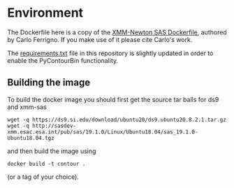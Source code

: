 # Environment

The Dockerfile here is a copy of the [XMM-Newton SAS Dockerfile](https://gitlab.astro.unige.ch/ferrigno/sas-docker/-/tree/master), authored by Carlo Ferrigno. If you make use of it please cite Carlo's work.

The [requirements.txt](./requirements.txt) file in this repository is slightly updated in order to enable the PyContourBin functionality. 

## Building the image

To build the docker image you should first get the source tar balls for ds9 and xmm-sas

```
wget -q https://ds9.si.edu/download/ubuntu20/ds9.ubuntu20.8.2.1.tar.gz
wget -q http://sasdev-xmm.esac.esa.int/pub/sas/19.1.0/Linux/Ubuntu18.04/sas_19.1.0-Ubuntu18.04.tgz
```

and then build the image using

```
docker build -t contour .
```

(or a tag of your choice).
